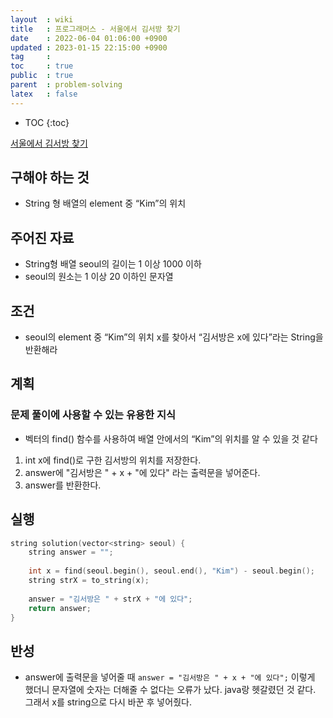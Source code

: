 ```yaml
---
layout  : wiki
title   : 프로그래머스 - 서울에서 김서방 찾기
date    : 2022-06-04 01:06:00 +0900
updated : 2023-01-15 22:15:00 +0900
tag     : 
toc     : true
public  : true
parent  : problem-solving
latex   : false
---
```


* TOC
{:toc}

[서울에서 김서방 찾기](https://programmers.co.kr/learn/courses/30/lessons/12919)

## 구해야 하는 것
- String 형 배열의 element 중 “Kim”의 위치

## 주어진 자료
- String형 배열 seoul의 길이는 1 이상 1000 이하
- seoul의 원소는 1 이상 20 이하인 문자열

## 조건
- seoul의 element 중 “Kim”의 위치 x를 찾아서 “김서방은 x에 있다”라는 String을 반환해라

## 계획
### 문제 풀이에 사용할 수 있는 유용한 지식
- 벡터의 find() 함수를 사용하여 배열 안에서의 “Kim”의 위치를 알 수 있을 것 같다

1. int x에 find()로 구한 김서방의 위치를 저장한다.
2. answer에 "김서방은 " + x + "에 있다" 라는 출력문을 넣어준다.
3. answer를 반환한다.

## 실행
```c
string solution(vector<string> seoul) {
    string answer = "";
    
    int x = find(seoul.begin(), seoul.end(), "Kim") - seoul.begin();
    string strX = to_string(x);
    
    answer = "김서방은 " + strX + "에 있다";
    return answer;
}
```

## 반성
- answer에 출력문을 넣어줄 때 `answer = "김서방은 " + x + "에 있다";` 이렇게 했더니 문자열에 숫자는 더해줄 수 없다는 오류가 났다. java랑 헷갈렸던 것 같다. 그래서 x를 string으로 다시 바꾼 후 넣어줬다.
